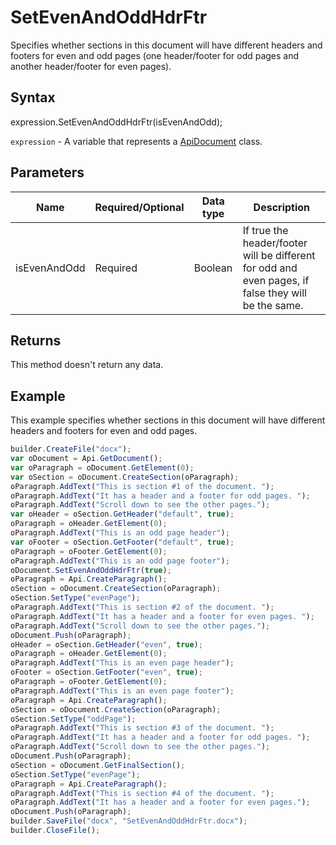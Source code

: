 # SetEvenAndOddHdrFtr

Specifies whether sections in this document will have different headers and footers for even and odd pages (one header/footer for odd pages and another header/footer for even pages).

## Syntax

expression.SetEvenAndOddHdrFtr(isEvenAndOdd);

`expression` - A variable that represents a [ApiDocument](../ApiDocument.md) class.

## Parameters

| **Name** | **Required/Optional** | **Data type** | **Description** |
| ------------- | ------------- | ------------- | ------------- |
| isEvenAndOdd | Required | Boolean | If true the header/footer will be different for odd and even pages, if false they will be the same. |

## Returns

This method doesn't return any data.

## Example

This example specifies whether sections in this document will have different headers and footers for even and odd pages.

```javascript
builder.CreateFile("docx");
var oDocument = Api.GetDocument();
var oParagraph = oDocument.GetElement(0);
var oSection = oDocument.CreateSection(oParagraph);
oParagraph.AddText("This is section #1 of the document. ");
oParagraph.AddText("It has a header and a footer for odd pages. ");
oParagraph.AddText("Scroll down to see the other pages.");
var oHeader = oSection.GetHeader("default", true);
oParagraph = oHeader.GetElement(0);
oParagraph.AddText("This is an odd page header");
var oFooter = oSection.GetFooter("default", true);
oParagraph = oFooter.GetElement(0);
oParagraph.AddText("This is an odd page footer");
oDocument.SetEvenAndOddHdrFtr(true);
oParagraph = Api.CreateParagraph();
oSection = oDocument.CreateSection(oParagraph);
oSection.SetType("evenPage");
oParagraph.AddText("This is section #2 of the document. ");
oParagraph.AddText("It has a header and a footer for even pages. ");
oParagraph.AddText("Scroll down to see the other pages.");
oDocument.Push(oParagraph);
oHeader = oSection.GetHeader("even", true);
oParagraph = oHeader.GetElement(0);
oParagraph.AddText("This is an even page header");
oFooter = oSection.GetFooter("even", true);
oParagraph = oFooter.GetElement(0);
oParagraph.AddText("This is an even page footer");
oParagraph = Api.CreateParagraph();
oSection = oDocument.CreateSection(oParagraph);
oSection.SetType("oddPage");
oParagraph.AddText("This is section #3 of the document. ");
oParagraph.AddText("It has a header and a footer for odd pages. ");
oParagraph.AddText("Scroll down to see the other pages.");
oDocument.Push(oParagraph);
oSection = oDocument.GetFinalSection();
oSection.SetType("evenPage");
oParagraph = Api.CreateParagraph();
oParagraph.AddText("This is section #4 of the document. ");
oParagraph.AddText("It has a header and a footer for even pages.");
oDocument.Push(oParagraph);
builder.SaveFile("docx", "SetEvenAndOddHdrFtr.docx");
builder.CloseFile();
```